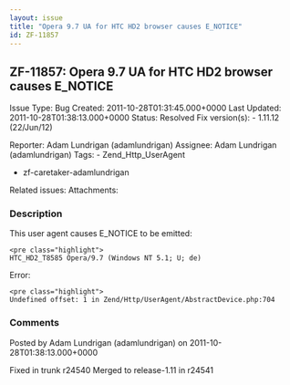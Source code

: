 ```yaml
---
layout: issue
title: "Opera 9.7 UA for HTC HD2 browser causes E_NOTICE"
id: ZF-11857
---
```


ZF-11857: Opera 9.7 UA for HTC HD2 browser causes E\_NOTICE
-----------------------------------------------------------

 Issue Type: Bug Created: 2011-10-28T01:31:45.000+0000 Last Updated: 2011-10-28T01:38:13.000+0000 Status: Resolved Fix version(s): - 1.11.12 (22/Jun/12)
 
 Reporter:  Adam Lundrigan (adamlundrigan)  Assignee:  Adam Lundrigan (adamlundrigan)  Tags: - Zend\_Http\_UserAgent
- zf-caretaker-adamlundrigan
 
 Related issues: 
 Attachments: 
### Description

This user agent causes E\_NOTICE to be emitted:

 
    <pre class="highlight">
    HTC_HD2_T8585 Opera/9.7 (Windows NT 5.1; U; de)


Error:

 
    <pre class="highlight">
    Undefined offset: 1 in Zend/Http/UserAgent/AbstractDevice.php:704


 

 

### Comments

Posted by Adam Lundrigan (adamlundrigan) on 2011-10-28T01:38:13.000+0000

Fixed in trunk r24540 Merged to release-1.11 in r24541

 

 